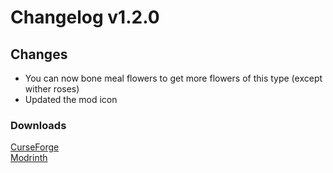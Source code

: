 # Changelog v1.2.0

## Changes
- You can now bone meal flowers to get more flowers of this type (except wither roses)
- Updated the mod icon

### Downloads
[CurseForge](https://www.curseforge.com/minecraft/mc-mods/nemos-blooming-blossom) <br>
[Modrinth](https://modrinth.com/mod/nemos-blooming-blossom)